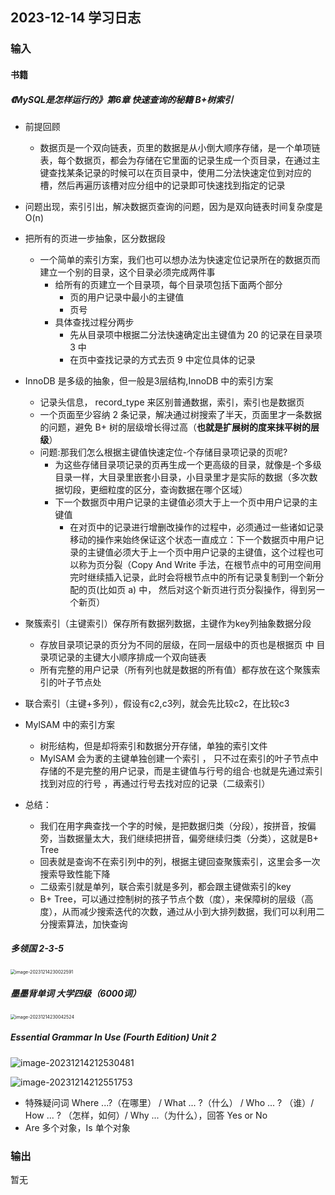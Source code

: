 ## 2023-12-14 学习日志

### 输入

#### 书籍

##### 《MySQL是怎样运行的》第6章 快速查询的秘籍 B+树索引

- 前提回顾
  - 数据页是一个双向链表，页里的数据是从小倒大顺序存储，是一个单项链表，每个数据页，都会为存储在它里面的记录生成一个页目录，在通过主键查找某条记录的时候可以在页目录中，使用二分法快速定位到对应的槽，然后再遍历该槽对应分组中的记录即可快速找到指定的记录

- 问题出现，索引引出，解决数据页查询的问题，因为是双向链表时间复杂度是O(n)
- 把所有的页进一步抽象，区分数据段
  - 一个简单的索引方案，我们也可以想办法为快速定位记录所在的数据页而建立一个别的目录，这个目录必须完成两件事
    - 给所有的页建立一个目录项，每个目录项包括下面两个部分
      - 页的用户记录中最小的主键值
      - 页号
    - 具体查找过程分两步
      - 先从目录项中根据二分法快速确定出主键值为 20 的记录在目录项 3 中
      - 在页中查找记录的方式去页 9 中定位具体的记录
- InnoDB 是多级的抽象，但一般是3层结构,InnoDB 中的索引方案
  - 记录头信息， record_type 来区别普通数据，索引，索引也是数据页
  - 一个页面至少容纳 2 条记录，解决通过树搜索了半天，页面里才一条数据的问题，避免 B+ 树的层级增长得过高（**也就是扩展树的度来抹平树的层级**）
  - 问题:那我们怎么根据主键值快速定位-个存储目录项记录的页呢?
    - 为这些存储目录项记录的页再生成一个更高级的目录，就像是-个多级目录一样，大目录里嵌套小目录，小目录里才是实际的数据（多次数据切段，更细粒度的区分，查询数据在哪个区域）
    - 下一个数据页中用户记录的主键值必须大于上一个页中用户记录的主键值
      - 在对页中的记录进行增删改操作的过程中，必须通过一些诸如记录移动的操作来始终保证这个状态一直成立：下一个数据页中用户记录的主键值必须大于上一个页中用户记录的主键值，这个过程也可以称为页分裂（Copy And Write 手法，在根节点中的可用空间用完时继续插入记录，此时会将根节点中的所有记录复制到一个新分配的页(比如页 a) 中， 然后对这个新页进行页分裂操作，得到另一个新页）
- 聚簇索引（主键索引）保存所有数据列数据，主键作为key列抽象数据分段
  - 存放目录项记录的页分为不同的层级，在同一层级中的页也是根据页 中 目录项记录的主键大小顺序排成一个双向链表
  - 所有完整的用户记录（所有列也就是数据的所有值）都存放在这个聚簇索引的叶子节点处
- 联合索引（主键+多列），假设有c2,c3列，就会先比较c2，在比较c3
- MylSAM 中的索引方案
  - 树形结构，但是却将索引和数据分开存储，单独的索引文件
  - MylSAM 会为袤的主键单独创建一个索引 ， 只不过在索引的叶子节点中存储的不是完整的用户记录，而是主键值与行号的组合·也就是先通过索引找到对应的行号 ，再通过行号去找对应的记录（二级索引）
- 总结：
  - 我们在用字典查找一个字的时候，是把数据归类（分段），按拼音，按偏旁，当数据量太大，我们继续把拼音，偏旁继续归类（分类），这就是B+ Tree
  - 回表就是查询不在索引列中的列，根据主键回查聚簇索引，这里会多一次搜索导致性能下降
  - 二级索引就是单列，联合索引就是多列，都会跟主键做索引的key
  - B+ Tree，可以通过控制树的孩子节点个数（度），来保障树的层级（高度），从而减少搜索迭代的次数，通过从小到大排列数据，我们可以利用二分搜索算法，加快查询

##### 多领国 2-3-5

<img src="../../2023/img/image-20231214230022591.png" alt="image-20231214230022591" style="zoom:50%;" />

##### 墨墨背单词 大学四级（6000词）

<img src="../../2023/img/image-20231214230042524.png" alt="image-20231214230042524" style="zoom:50%;" />



##### Essential Grammar In Use (Fourth Edition)  Unit 2

![image-20231214212530481](../../2023/img/image-20231214212530481.png)

![image-20231214212551753](../../2023/img/image-20231214212551753.png)

- 特殊疑问词 Where ...?（在哪里） / What ... ?（什么） / Who ... ? （谁）/ How ... ? （怎样，如何）/ Why ...（为什么），回答 Yes or No
- Are 多个对象，Is 单个对象

### 输出

暂无

